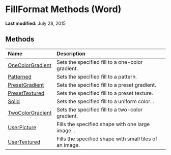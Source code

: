 
# FillFormat Methods (Word)

 **Last modified:** July 28, 2015


## Methods



|**Name**|**Description**|
|:-----|:-----|
| [OneColorGradient](993ae539-0051-cbf1-390b-4852aa97f5fb.md)|Sets the specified fill to a one-color gradient.|
| [Patterned](993fd302-0ba2-f540-f21c-0915bccfacaf.md)|Sets the specified fill to a pattern.|
| [PresetGradient](bffe754d-6593-9684-abf4-b5d1e9df720e.md)|Sets the specified fill to a preset gradient.|
| [PresetTextured](9a4aac9d-6349-7947-bc4a-1b0bb64a848b.md)|Sets the specified fill to a preset texture.|
| [Solid](320f5475-7283-c394-0987-3eba3e1d0447.md)|Sets the specified fill to a uniform color. .|
| [TwoColorGradient](38a8a57c-0f5f-e54a-999e-87e0977196b8.md)|Sets the specified fill to a two-color gradient.|
| [UserPicture](09ddb55f-7ba0-9345-c366-23ac5ce6945a.md)|Fills the specified shape with one large image. .|
| [UserTextured](4407df38-2660-5974-eadb-e30fe292ef11.md)|Fills the specified shape with small tiles of an image.|
